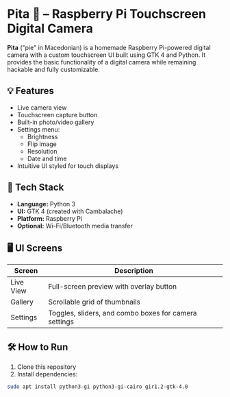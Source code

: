 # Pita 📸 – Raspberry Pi Touchscreen Digital Camera

**Pita** ("pie" in Macedonian) is a homemade Raspberry Pi-powered digital camera with a custom touchscreen UI built using GTK 4 and Python. It provides the basic functionality of a digital camera while remaining hackable and fully customizable.

## 💡 Features
- Live camera view
- Touchscreen capture button
- Built-in photo/video gallery
- Settings menu:
  - Brightness
  - Flip image
  - Resolution
  - Date and time
- Intuitive UI styled for touch displays

## 🧰 Tech Stack
- **Language:** Python 3
- **UI:** GTK 4 (created with Cambalache)
- **Platform:** Raspberry Pi
- **Optional:** Wi-Fi/Bluetooth media transfer

## 🖥️ UI Screens
| Screen | Description |
|--------|-------------|
| Live View | Full-screen preview with overlay button |
| Gallery | Scrollable grid of thumbnails |
| Settings | Toggles, sliders, and combo boxes for camera settings |

## 🛠️ How to Run
1. Clone this repository
2. Install dependencies:
```bash
sudo apt install python3-gi python3-gi-cairo gir1.2-gtk-4.0
